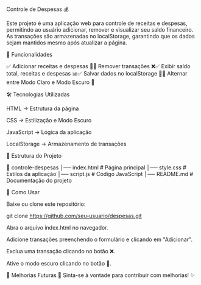 Controle de Despesas 💰

Este projeto é uma aplicação web para controle de receitas e despesas, permitindo ao usuário adicionar, remover e visualizar seu saldo financeiro. As transações são armazenadas no localStorage, garantindo que os dados sejam mantidos mesmo após atualizar a página.

📌 Funcionalidades

✅ Adicionar receitas e despesas 📝✅ Remover transações ❌✅ Exibir saldo total, receitas e despesas 📊✅ Salvar dados no localStorage 💾✅ Alternar entre Modo Claro e Modo Escuro 🌙

🛠️ Tecnologias Utilizadas

HTML → Estrutura da página

CSS → Estilização e Modo Escuro

JavaScript → Lógica da aplicação

LocalStorage → Armazenamento de transações

📂 Estrutura do Projeto

📁 controle-despesas
│── index.html       # Página principal
│── style.css        # Estilos da aplicação
│── script.js        # Código JavaScript
│── README.md        # Documentação do projeto

🚀 Como Usar

Baixe ou clone este repositório:

git clone https://github.com/seu-usuario/despesas.git

Abra o arquivo index.html no navegador.

Adicione transações preenchendo o formulário e clicando em "Adicionar".

Exclua uma transação clicando no botão ❌.

Ative o modo escuro clicando no botão 🌙.

🔧 Melhorias Futuras
📌 Sinta-se à vontade para contribuir com melhorias! ✨